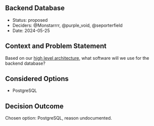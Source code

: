 ## Backend Database

* Status: proposed
* Deciders: @Monstarrrr, @purple_void, @seporterfield
* Date: 2024-05-25

## Context and Problem Statement

Based on our [high level architecture](DECISION-000-highlevel.md), what software will we use for the backend database?

## Considered Options

* PostgreSQL

## Decision Outcome

Chosen option: PostgreSQL, reason undocumented.